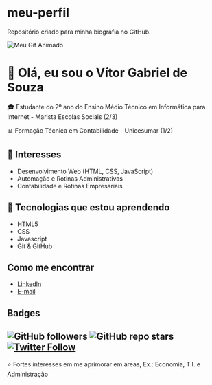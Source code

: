 # meu-perfil
Repositório criado para minha biografia no GitHub.

![Meu Gif Animado](https://media3.giphy.com/media/v1.Y2lkPTc5MGI3NjExY3NocTkyZ3RyMndidmg5bzV2Y2hwZXExNXphdG9id3M1ajJpeG9odCZlcD12MV9pbnRlcm5hbF9naWZfYnlfaWQmY3Q9Zw/VeT5jhseHD0W3dI7de/giphy.gif)

# 👋 Olá, eu sou o Vítor Gabriel de Souza

🎓 Estudante do 2º ano do Ensino Médio Técnico em Informática para Internet - Marista Escolas Sociais (2/3)  

📊 Formação Técnica em Contabilidade - Unicesumar (1/2)   

## 🌟 Interesses
- Desenvolvimento Web (HTML, CSS, JavaScript)  
- Automação e Rotinas Administrativas  
- Contabilidade e Rotinas Empresariais  

## 🔧 Tecnologias que estou aprendendo
- HTML5  
- CSS
- Javascript  
- Git & GitHub  

## Como me encontrar
- [LinkedIn](https://www.linkedin.com/in/vitor-souza-018a8125b?utm_source=share&utm_campaign=share_via&utm_content=profile&utm_medium=android_app)
- [E-mail](vitorgabrieldesouza2019@gmail.com)  

## Badges 

![GitHub followers](https://img.shields.io/github/followers/VitorSouza?style=social)
![GitHub repo stars](https://img.shields.io/github/stars/VitorSouza?style=social)
[![Twitter Follow](https://img.shields.io/twitter/follow/seuusuario?style=social)](https://twitter.com/seuusuario)
--
⭐ Fortes interesses em me aprimorar em áreas, Ex.: Economia, T.I. e Administração
